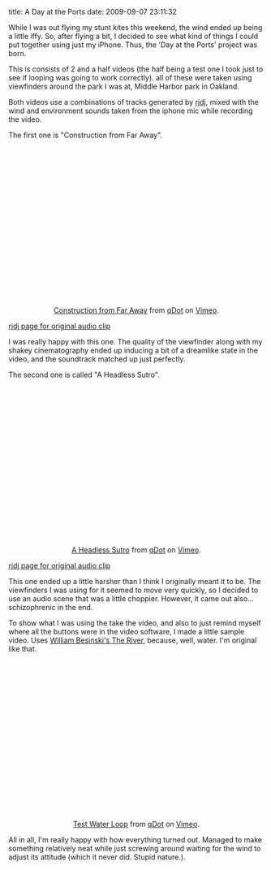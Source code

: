 title: A Day at the Ports
date: 2009-09-07 23:11:32


While I was out flying my stunt kites this weekend, the wind ended up being a little iffy. So, after flying a bit, I decided to see what kind of things I could put together using just my iPhone. Thus, the 'Day at the Ports' project was born. 

This is consists of 2 and a half videos (the half being a test one I took just to see if looping was going to work correctly). all of these were taken using viewfinders around the park I was at, Middle Harbor park in Oakland.

Both videos use a combinations of tracks generated by [rjdj][1], mixed with the wind and environment sounds taken from the iphone mic while recording the video.

The first one is "Construction from Far Away". 

<center markdown='1'><object width="400" height="300"><param name="allowfullscreen" value="true" /><param name="allowscriptaccess" value="always" /><param name="movie" value="http://vimeo.com/moogaloop.swf?clip_id=6451349&amp;server=vimeo.com&amp;show_title=1&amp;show_byline=1&amp;show_portrait=0&amp;color=01AAEA&amp;fullscreen=1" /><embed src="http://vimeo.com/moogaloop.swf?clip_id=6451349&amp;server=vimeo.com&amp;show_title=1&amp;show_byline=1&amp;show_portrait=0&amp;color=01AAEA&amp;fullscreen=1" type="application/x-shockwave-flash" allowfullscreen="true" allowscriptaccess="always" width="400" height="300"></embed></object><p><a href="http://vimeo.com/6451349">Construction from Far Away</a> from <a href="http://vimeo.com/user154518">qDot</a> on <a href="http://vimeo.com">Vimeo</a>.</p></center>

[rjdj page for original audio clip][2]

I was really happy with this one. The quality of the viewfinder along with my shakey cinematography ended up inducing a bit of a dreamlike state in the video, and the soundtrack matched up just perfectly.

The second one is called "A Headless Sutro".

<center markdown='1'><object width="400" height="300"><param name="allowfullscreen" value="true" /><param name="allowscriptaccess" value="always" /><param name="movie" value="http://vimeo.com/moogaloop.swf?clip_id=6451589&amp;server=vimeo.com&amp;show_title=1&amp;show_byline=1&amp;show_portrait=0&amp;color=01AAEA&amp;fullscreen=1" /><embed src="http://vimeo.com/moogaloop.swf?clip_id=6451589&amp;server=vimeo.com&amp;show_title=1&amp;show_byline=1&amp;show_portrait=0&amp;color=01AAEA&amp;fullscreen=1" type="application/x-shockwave-flash" allowfullscreen="true" allowscriptaccess="always" width="400" height="300"></embed></object><p><a href="http://vimeo.com/6451589">A Headless Sutro</a> from <a href="http://vimeo.com/user154518">qDot</a> on <a href="http://vimeo.com">Vimeo</a>.</p></center>

[rjdj page for original audio clip][3]

This one ended up a little harsher than I think I originally meant it to be. The viewfinders I was using for it seemed to move very quickly, so I decided to use an audio scene that was a little choppier. However, it came out also... schizophrenic in the end.

To show what I was using the take the video, and also to just remind myself where all the buttons were in the video software, I made a little sample video. Uses [William Besinski's The River][4], because, well, water. I'm original like that.

<center markdown='1'><object width="400" height="300"><param name="allowfullscreen" value="true" /><param name="allowscriptaccess" value="always" /><param name="movie" value="http://vimeo.com/moogaloop.swf?clip_id=6450294&amp;server=vimeo.com&amp;show_title=1&amp;show_byline=1&amp;show_portrait=0&amp;color=01AAEA&amp;fullscreen=1" /><embed src="http://vimeo.com/moogaloop.swf?clip_id=6450294&amp;server=vimeo.com&amp;show_title=1&amp;show_byline=1&amp;show_portrait=0&amp;color=01AAEA&amp;fullscreen=1" type="application/x-shockwave-flash" allowfullscreen="true" allowscriptaccess="always" width="400" height="300"></embed></object><p><a href="http://vimeo.com/6450294">Test Water Loop</a> from <a href="http://vimeo.com/user154518">qDot</a> on <a href="http://vimeo.com">Vimeo</a>.</p></center>

All in all, I'm really happy with how everything turned out. Managed to make something relatively neat while just screwing around waiting for the wind to adjust its attitude (which it never did. Stupid nature.). 

[1]: http://www.rjdj.me
[2]: http://www.rjdj.me/user/qdot/recording/22612/
[3]: http://rjdj.me/recording/22606/
[4]: http://www.last.fm/music/William+Basinski/_/The+River,+Part+2
